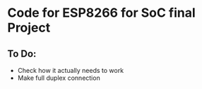 # Code for ESP8266 for SoC final Project

## To Do: 
- Check how it actually needs to work
- Make full duplex connection